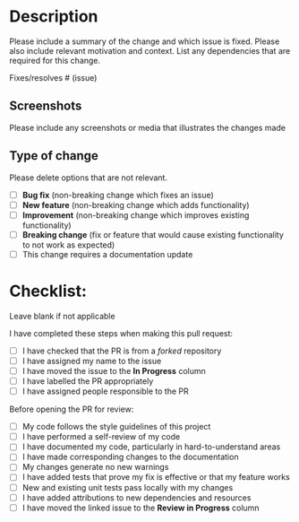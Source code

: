 # Description

Please include a summary of the change and which issue is fixed. Please also include relevant motivation and context. List any dependencies that are required for this change.

Fixes/resolves # (issue)

## Screenshots

Please include any screenshots or media that illustrates the changes made

## Type of change

Please delete options that are not relevant.

- [ ] **Bug fix** (non-breaking change which fixes an issue)
- [ ] **New feature** (non-breaking change which adds functionality)
- [ ] **Improvement** (non-breaking change which improves existing functionality)
- [ ] **Breaking change** (fix or feature that would cause existing functionality to not work as expected)
- [ ] This change requires a documentation update

# Checklist:

Leave blank if not applicable

I have completed these steps when making this pull request:

- [ ] I have checked that the PR is from a _forked_ repository
- [ ] I have assigned my name to the issue
- [ ] I have moved the issue to the **In Progress** column
- [ ] I have labelled the PR appropriately
- [ ] I have assigned people responsible to the PR

Before opening the PR for review:

- [ ] My code follows the style guidelines of this project
- [ ] I have performed a self-review of my code
- [ ] I have documented my code, particularly in hard-to-understand areas
- [ ] I have made corresponding changes to the documentation
- [ ] My changes generate no new warnings
- [ ] I have added tests that prove my fix is effective or that my feature works
- [ ] New and existing unit tests pass locally with my changes
- [ ] I have added attributions to new dependencies and resources
- [ ] I have moved the linked issue to the **Review in Progress** column
